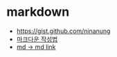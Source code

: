 # markdown

* https://gist.github.com/ninanung
* [마크다운 작성법](https://gist.github.com/ihoneymon/652be052a0727ad59601)
* [md -> md link](https://stackoverflow.com/questions/7653483/github-relative-link-in-markdown-file)
